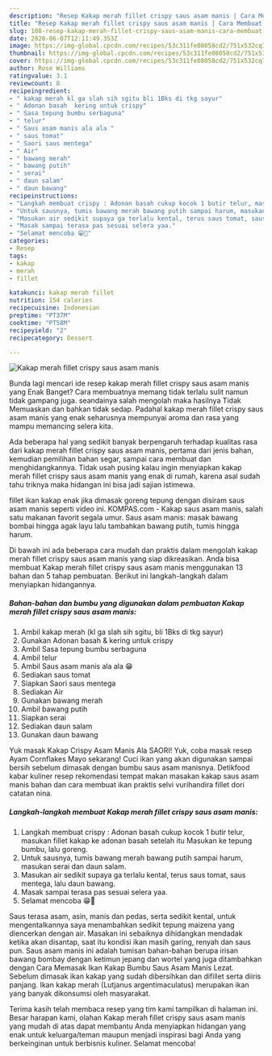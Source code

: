 ```yaml
---
description: "Resep Kakap merah fillet crispy saus asam manis | Cara Membuat Kakap merah fillet crispy saus asam manis Yang Mudah Dan Praktis"
title: "Resep Kakap merah fillet crispy saus asam manis | Cara Membuat Kakap merah fillet crispy saus asam manis Yang Mudah Dan Praktis"
slug: 108-resep-kakap-merah-fillet-crispy-saus-asam-manis-cara-membuat-kakap-merah-fillet-crispy-saus-asam-manis-yang-mudah-dan-praktis
date: 2020-06-07T12:11:49.353Z
image: https://img-global.cpcdn.com/recipes/53c311fe08058cd2/751x532cq70/kakap-merah-fillet-crispy-saus-asam-manis-foto-resep-utama.jpg
thumbnail: https://img-global.cpcdn.com/recipes/53c311fe08058cd2/751x532cq70/kakap-merah-fillet-crispy-saus-asam-manis-foto-resep-utama.jpg
cover: https://img-global.cpcdn.com/recipes/53c311fe08058cd2/751x532cq70/kakap-merah-fillet-crispy-saus-asam-manis-foto-resep-utama.jpg
author: Rose Williams
ratingvalue: 3.1
reviewcount: 8
recipeingredient:
- " kakap merah kl ga slah sih sgitu bli 1Bks di tkg sayur"
- " Adonan basah  kering untuk crispy"
- " Sasa tepung bumbu serbaguna"
- " telur"
- " Saus asam manis ala ala "
- " saus tomat"
- " Saori saus mentega"
- " Air"
- " bawang merah"
- " bawang putih"
- " serai"
- " daun salam"
- " daun bawang"
recipeinstructions:
- "Langkah membuat crispy : Adonan basah cukup kocok 1 butir telur, masukan fillet kakap ke adonan basah setelah itu Masukan ke tepung bumbu, lalu goreng."
- "Untuk sausnya, tumis bawang merah bawang putih sampai harum, masukan serai dan daun salam."
- "Masukan air sedikit supaya ga terlalu kental, terus saus tomat, saus mentega, lalu daun bawang."
- "Masak sampai terasa pas sesuai selera yaa."
- "Selamat mencoba 😁🙏"
categories:
- Resep
tags:
- kakap
- merah
- fillet

katakunci: kakap merah fillet 
nutrition: 154 calories
recipecuisine: Indonesian
preptime: "PT37M"
cooktime: "PT58M"
recipeyield: "2"
recipecategory: Dessert

---
```



![Kakap merah fillet crispy saus asam manis](https://img-global.cpcdn.com/recipes/53c311fe08058cd2/751x532cq70/kakap-merah-fillet-crispy-saus-asam-manis-foto-resep-utama.jpg)

Bunda lagi mencari ide resep kakap merah fillet crispy saus asam manis yang Enak Banget? Cara membuatnya memang tidak terlalu sulit namun tidak gampang juga. seandainya salah mengolah maka hasilnya Tidak Memuaskan dan bahkan tidak sedap. Padahal kakap merah fillet crispy saus asam manis yang enak seharusnya mempunyai aroma dan rasa yang mampu memancing selera kita.

Ada beberapa hal yang sedikit banyak berpengaruh terhadap kualitas rasa dari kakap merah fillet crispy saus asam manis, pertama dari jenis bahan, kemudian pemilihan bahan segar, sampai cara membuat dan menghidangkannya. Tidak usah pusing kalau ingin menyiapkan kakap merah fillet crispy saus asam manis yang enak di rumah, karena asal sudah tahu triknya maka hidangan ini bisa jadi sajian istimewa.

fillet ikan kakap enak jika dimasak goreng tepung dengan disiram saus asam manis seperti video ini. KOMPAS.com - Kakap saus asam manis, salah satu makanan favorit segala umur. Saus asam manis: masak bawang bombai hingga agak layu lalu tambahkan bawang putih, tumis hingga harum.


Di bawah ini ada beberapa cara mudah dan praktis dalam mengolah kakap merah fillet crispy saus asam manis yang siap dikreasikan. Anda bisa membuat Kakap merah fillet crispy saus asam manis menggunakan 13 bahan dan 5 tahap pembuatan. Berikut ini langkah-langkah dalam menyiapkan hidangannya.

<!--inarticleads1-->

##### Bahan-bahan dan bumbu yang digunakan dalam pembuatan Kakap merah fillet crispy saus asam manis:

1. Ambil  kakap merah (kl ga slah sih sgitu, bli 1Bks di tkg sayur)
1. Gunakan  Adonan basah &amp; kering untuk crispy
1. Ambil  Sasa tepung bumbu serbaguna
1. Ambil  telur
1. Ambil  Saus asam manis ala ala 😁
1. Sediakan  saus tomat
1. Siapkan  Saori saus mentega
1. Sediakan  Air
1. Gunakan  bawang merah
1. Ambil  bawang putih
1. Siapkan  serai
1. Sediakan  daun salam
1. Gunakan  daun bawang


Yuk masak Kakap Crispy Asam Manis Ala SAORI! Yuk, coba masak resep Ayam Cornflakes Mayo sekarang! Cuci ikan yang akan digunakan sampai bersih sebelum dimasak dengan bumbu saus asam manisnya. Detikfood kabar kuliner resep rekomendasi tempat makan masakan kakap saus asam manis bahan dan cara membuat ikan praktis selvi vurihandira fillet dori catatan nina. 

<!--inarticleads2-->

##### Langkah-langkah membuat Kakap merah fillet crispy saus asam manis:

1. Langkah membuat crispy : Adonan basah cukup kocok 1 butir telur, masukan fillet kakap ke adonan basah setelah itu Masukan ke tepung bumbu, lalu goreng.
1. Untuk sausnya, tumis bawang merah bawang putih sampai harum, masukan serai dan daun salam.
1. Masukan air sedikit supaya ga terlalu kental, terus saus tomat, saus mentega, lalu daun bawang.
1. Masak sampai terasa pas sesuai selera yaa.
1. Selamat mencoba 😁🙏


Saus terasa asam, asin, manis dan pedas, serta sedikit kental, untuk mengentalkannya saya menambahkan sedikit tepung maizena yang diencerkan dengan air. Masakan ini sebaiknya dihidangkan mendadak ketika akan disantap, saat itu kondisi ikan masih garing, renyah dan saus pun. Saus asam manis ini adalah tumisan bahan-bahan berupa irisan bawang bombay dengan ketimun jepang dan wortel yang juga ditambahkan dengan Cara Memasak Ikan Kakap Bumbu Saus Asam Manis Lezat. Sebelum dimasak ikan kakap yang sudah dibersihkan dan difillet serta diiris panjang. Ikan kakap merah (Lutjanus argentimaculatus) merupakan ikan yang banyak dikonsumsi oleh masyarakat. 

Terima kasih telah membaca resep yang tim kami tampilkan di halaman ini. Besar harapan kami, olahan Kakap merah fillet crispy saus asam manis yang mudah di atas dapat membantu Anda menyiapkan hidangan yang enak untuk keluarga/teman maupun menjadi inspirasi bagi Anda yang berkeinginan untuk berbisnis kuliner. Selamat mencoba!
